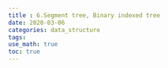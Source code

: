```yaml
---
title : 6.Segment tree, Binary indexed tree 
date: 2020-03-06
categories: data_structure
tags:
use_math: true
toc: true
---
```

